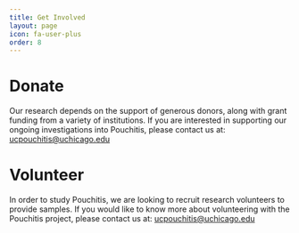 ```yaml
---
title: Get Involved
layout: page
icon: fa-user-plus
order: 8
---
```


# Donate
Our research depends on the support of generous donors, along with grant funding from a variety of institutions. If you are interested in supporting our ongoing investigations into Pouchitis, please contact us at: ucpouchitis@uchicago.edu

# Volunteer
In order to study Pouchitis, we are looking to recruit research volunteers to provide samples. If you would like to know more about volunteering with the Pouchitis project, please contact us at: ucpouchitis@uchicago.edu
